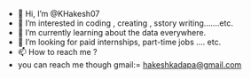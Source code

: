- 👋 Hi, I’m @KHakesh07
- 👀 I’m interested in coding , creating , sstory writing.......etc.
- 🌱 I’m currently learning about the data everywhere.
- 💞️ I’m looking for paid internships, part-time jobs .... etc.
- 📫 How to reach me ?
- you can reach me though gmail:= hakeshkadapa@gmail.com

<!---
KHakesh07/KHakesh07 is a ✨ special ✨ repository because its `README.md` (this file) appears on your GitHub profile.
You can click the Preview link to take a look at your changes.
--->
